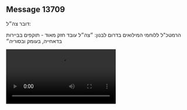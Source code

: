 ## Message 13709

דובר צה״ל: 

הרמטכ"ל ללוחמי המילואים בדרום לבנון: ״צה״ל עובד חזק מאוד - תוקפים בביירות בדאחייה, בעומק ובסוריה״

![Video](https://data.iron-swords.co.il/2024/November/12/https://data.iron-swords.co.il/2024/November/12/13709/13709_media.mp4)
